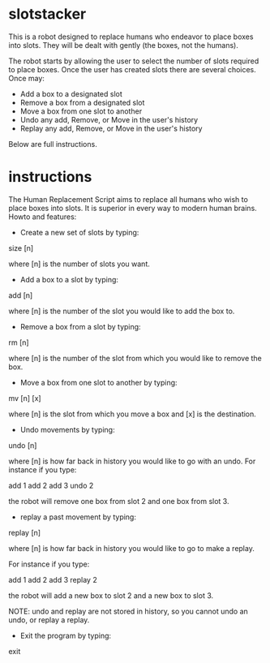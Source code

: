 # slotstacker
This is a robot designed to replace humans who endeavor to place boxes into slots. They will be dealt with gently (the boxes, not the humans).

The robot starts by allowing the user to select the number of slots required to place boxes. Once the user has created slots there are several choices. Once may:

* Add a box to a designated slot
* Remove a box from a designated slot
* Move a box from one slot to another
* Undo any add, Remove, or Move in the user's history
* Replay any add, Remove, or Move in the user's history

Below are full instructions.

# instructions
The Human Replacement Script aims to replace all humans who wish to place boxes into slots. It is superior in every way to modern human brains. Howto and features:

+ Create a new set of slots by typing:

size [n]

where [n] is the number of slots you want.

+ Add a box to a slot by typing:

add [n]

where [n] is the number of the slot you would like to add the box to.

+ Remove a box from a slot by typing:

rm [n]

where [n] is the number of the slot from which you would like to remove the box.

+ Move a box from one slot to another by typing:

mv [n] [x]

where [n] is the slot from which you move a box and [x] is the destination.

+ Undo movements by typing:

undo [n]

where [n] is how far back in history you would like to go with an undo. For instance if you type:

add 1
add 2
add 3
undo 2

the robot will remove one box from slot 2 and one box from slot 3.

+ replay a past movement by typing:

replay [n]

where [n] is how far back in history you would like to go to make a replay. 

For instance if you type:

add 1
add 2
add 3
replay 2

the robot will add a new box to slot 2 and a new box to slot 3.

NOTE: undo and replay are not stored in history, so you cannot undo an undo, or replay a replay.

+ Exit the program by typing:

exit
